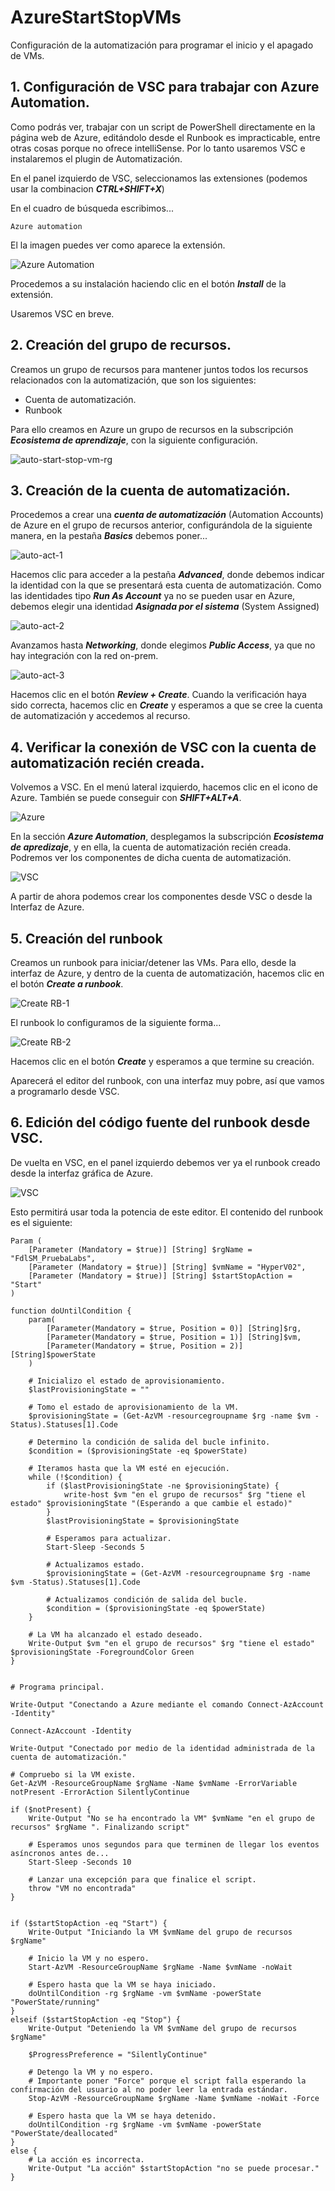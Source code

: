 # AzureStartStopVMs
Configuración de la automatización para programar el inicio y el apagado de VMs.

## 1. Configuración de VSC para trabajar con Azure Automation.

Como podrás ver, trabajar con un script de PowerShell directamente en la página web de Azure, editándolo desde el Runbook es impracticable, entre otras cosas porque no ofrece intelliSense. Por lo tanto usaremos VSC e instalaremos el plugin de Automatización. 

En el panel izquierdo de VSC, seleccionamos las extensiones (podemos usar la combinacion ***CTRL+SHIFT+X***)

En el cuadro de búsqueda escribimos...
```
Azure automation
```

El la imagen puedes ver como aparece la extensión.

![Azure Automation](./img/202303042034.png)

Procedemos a su instalación haciendo clic en el botón ***Install*** de la extensión.

Usaremos VSC en breve.

## 2. Creación del grupo de recursos.

Creamos un grupo de recursos para mantener juntos todos los recursos relacionados con la automatización, que son los siguientes:

* Cuenta de automatización.
* Runbook

Para ello creamos en Azure un grupo de recursos en la subscripción ***Ecosistema de aprendizaje***, con la siguiente configuración.

![auto-start-stop-vm-rg](./img/202303042041.png)

## 3. Creación de la cuenta de automatización.

Procedemos a crear una ***cuenta de automatización*** (Automation Accounts) de Azure en el grupo de recursos anterior, configurándola de la siguiente manera, en la pestaña ***Basics*** debemos poner...

![auto-act-1](./img/202303042045.png)

Hacemos clic para acceder a la pestaña ***Advanced***, donde debemos indicar la identidad con la que se presentará esta cuenta de automatización. Como las identidades tipo ***Run As Account*** ya no se pueden usar en Azure, debemos elegir una identidad ***Asignada por el sistema*** (System Assigned)

![auto-act-2](./img/202303042048.png)

Avanzamos hasta ***Networking***, donde elegimos ***Public Access***, ya que no hay integración con la red on-prem.

![auto-act-3](./img/202303042050.png)

Hacemos clic en el botón ***Review + Create***. Cuando la verificación haya sido correcta, hacemos clic en ***Create*** y esperamos a que se cree la cuenta de automatización y accedemos al recurso.

## 4. Verificar la conexión de VSC con la cuenta de automatización recién creada.

Volvemos a VSC. En el menú lateral izquierdo, hacemos clic en el icono de Azure. También se puede conseguir con ***SHIFT+ALT+A***.

![Azure](./img/202303042054.png)

En la sección ***Azure Automation***, desplegamos la subscripción ***Ecosistema de apredizaje***, y en ella, la cuenta de automatización recién creada. Podremos ver los componentes de dicha cuenta de automatización.

![VSC](./img/202303042058.png)

A partir de ahora podemos crear los componentes desde VSC o desde la Interfaz de Azure.

## 5. Creación del runbook

Creamos un runbook para iniciar/detener las VMs. Para ello, desde la interfaz de Azure, y dentro de la cuenta de automatización, hacemos clic en el botón ***Create a runbook***.

![Create RB-1](./img/202303042100.png)

El runbook lo configuramos de la siguiente forma...

![Create RB-2](./img/202303042108.png)

Hacemos clic en el botón ***Create*** y esperamos a que termine su creación.

Aparecerá el editor del runbook, con una interfaz muy pobre, así que vamos a programarlo desde VSC.

## 6. Edición del código fuente del runbook desde VSC.

De vuelta en VSC, en el panel izquierdo debemos ver ya el runbook creado desde la interfaz gráfica de Azure.

![VSC](./img/202303042112.png)

Esto permitirá usar toda la potencia de este editor. El contenido del runbook es el siguiente:
```
Param (
    [Parameter (Mandatory = $true)] [String] $rgName = "FdlSM_PruebaLabs",
    [Parameter (Mandatory = $true)] [String] $vmName = "HyperV02",
    [Parameter (Mandatory = $true)] [String] $startStopAction = "Start"
)

function doUntilCondition {
    param(
        [Parameter(Mandatory = $true, Position = 0)] [String]$rg,  
        [Parameter(Mandatory = $true, Position = 1)] [String]$vm,
        [Parameter(Mandatory = $true, Position = 2)] [String]$powerState
    )

    # Inicializo el estado de aprovisionamiento.
    $lastProvisioningState = ""

    # Tomo el estado de aprovisionamiento de la VM.
    $provisioningState = (Get-AzVM -resourcegroupname $rg -name $vm -Status).Statuses[1].Code
    
    # Determino la condición de salida del bucle infinito.
    $condition = ($provisioningState -eq $powerState)
    
    # Iteramos hasta que la VM esté en ejecución.
    while (!$condition) {
        if ($lastProvisioningState -ne $provisioningState) {
            write-host $vm "en el grupo de recursos" $rg "tiene el estado" $provisioningState "(Esperando a que cambie el estado)"
        }
        $lastProvisioningState = $provisioningState
 
        # Esperamos para actualizar.
        Start-Sleep -Seconds 5

        # Actualizamos estado.
        $provisioningState = (Get-AzVM -resourcegroupname $rg -name $vm -Status).Statuses[1].Code
 
        # Actualizamos condición de salida del bucle.
        $condition = ($provisioningState -eq $powerState)
    }

    # La VM ha alcanzado el estado deseado.
    Write-Output $vm "en el grupo de recursos" $rg "tiene el estado" $provisioningState -ForegroundColor Green
}


# Programa principal.

Write-Output "Conectando a Azure mediante el comando Connect-AzAccount -Identity"

Connect-AzAccount -Identity 

Write-Output "Conectado por medio de la identidad administrada de la cuenta de automatización."

# Compruebo si la VM existe.
Get-AzVM -ResourceGroupName $rgName -Name $vmName -ErrorVariable notPresent -ErrorAction SilentlyContinue

if ($notPresent) {
    Write-Output "No se ha encontrado la VM" $vmName "en el grupo de recursos" $rgName ". Finalizando script"
    
    # Esperamos unos segundos para que terminen de llegar los eventos asíncronos antes de...
    Start-Sleep -Seconds 10

    # Lanzar una excepción para que finalice el script.
    throw "VM no encontrada"
}


if ($startStopAction -eq "Start") {
    Write-Output "Iniciando la VM $vmName del grupo de recursos $rgName"

    # Inicio la VM y no espero.
    Start-AzVM -ResourceGroupName $rgName -Name $vmName -noWait

    # Espero hasta que la VM se haya iniciado.
    doUntilCondition -rg $rgName -vm $vmName -powerState "PowerState/running"
}
elseif ($startStopAction -eq "Stop") {
    Write-Output "Deteniendo la VM $vmName del grupo de recursos $rgName"

    $ProgressPreference = "SilentlyContinue"

    # Detengo la VM y no espero. 
    # Importante poner "Force" porque el script falla esperando la confirmación del usuario al no poder leer la entrada estándar.
    Stop-AzVM -ResourceGroupName $rgName -Name $vmName -noWait -Force

    # Espero hasta que la VM se haya detenido.
    doUntilCondition -rg $rgName -vm $vmName -powerState "PowerState/deallocated"
}
else {
    # La acción es incorrecta.
    Write-Output "La acción" $startStopAction "no se puede procesar."
}
```






